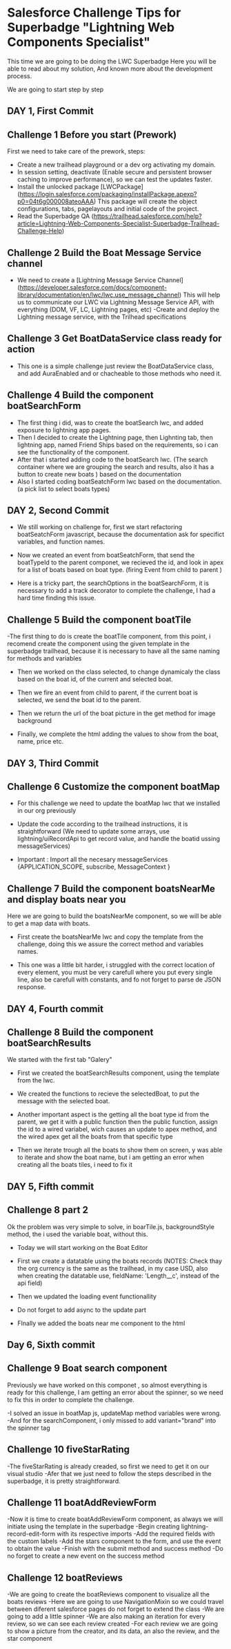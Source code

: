 # Salesforce Challenge Tips for Superbadge "Lightning Web Components Specialist" 

This time we are going to be doing the LWC Superbadge
Here you will be able to read about my solution,
And known more about the development process.

We are going to start step by step


## DAY 1, First Commit
## Challenge 1 Before you start (Prework)

First we need to take care of the prework, steps:
- Create a new trailhead playground or a dev org activating my domain.
- In session setting, deactivate (Enable secure and persistent browser caching to improve performance), so we can test the updates faster.
- Install the unlocked package [LWCPackage] (https://login.salesforce.com/packaging/installPackage.apexp?p0=04t6g000008ateoAAA)
This package will create the object configurations, tabs, pagelayouts and initial code of the project.
- Read the Superbadge QA (https://trailhead.salesforce.com/help?article=Lightning-Web-Components-Specialist-Superbadge-Trailhead-Challenge-Help)


## Challenge 2 Build the Boat Message Service channel

- We need to create a [Lightning Message Service Channel]  (https://developer.salesforce.com/docs/component-library/documentation/en/lwc/lwc.use_message_channel)
This will help us to communicate our LWC via Lightning Message Service API, with everything (DOM, VF, LC, Lightning pages, etc)
-Create and deploy the Lightning message service, with the Trilhead specifications

## Challenge 3 Get BoatDataService class ready for action

- This one is a simple challenge just review the BoatDataService class, and add AuraEnabled and or chacheable to those methods who need it.

## Challenge 4 Build the component boatSearchForm

- The first thing i did, was to create the boatSearch lwc, and added exposure to lightning app pages.
- Then I decided to create the Lightning page, then Lighnting tab, then lightning app, named Friend Ships based on the requirements, so i can see the functionality of the component.
- After that i started adding code to the boatSearch lwc. (The search container where we are grouping the search and results, also it has a button to create new boats ) based on the documentation
- Also I started coding boatSeatchForm lwc based on the documentation. (a pick list to select boats types)

## DAY 2, Second Commit

- We still working on challenge for, first we start refactoring boatSeatchForm javascript, because the documentation ask for specifict variables, and function names.

- Now we created an event from boatSeatchForm, that send the boatTypeId to the parent componet, we recieved the id, and look in apex for a list of boats based on boat type. (firing Event from child to parent )

- Here is a tricky part, the searchOptions in the boatSearchForm, it is necessary to add a track decorator to complete the challenge, I had a hard time finding this issue.

## Challenge 5 Build the component boatTile

-The first thing to do is create the boatTile component, from this point, i recomend create the component using the given template in the superbadge trailhead, because it is necessary to have all the same naming for methods and variables

- Then we worked on the class selected, to change dynamicaly the class based on the boat id, of the current and selected boat.

- Then we fire an event from child to parent, if the current boat is selected, we send the boat id to the parent.

- Then we return the url of the boat picture in the get method for image background

- Finally, we complete the html adding the values to show from the boat, name, price etc.

## DAY 3, Third Commit

## Challenge 6 Customize the component boatMap

- For this challenge we need to update the boatMap lwc that we installed in our org previously

- Update the code according to the trailhead instructions, it is straightforward (We need to update some arrays, use lightning/uiRecordApi to get record value, and handle the boatid ussing messageServices)

- Important : Import all the necesary messageServices {APPLICATION_SCOPE, subscribe, MessageContext } 

## Challenge 7 Build the component boatsNearMe and display boats near you

Here we are going to build the boatsNearMe component, so we will be able to get a map data with boats.

- First create the boatsNearMe lwc and copy the template from the challenge, doing this we assure the correct method and variables names.

- This one was a little bit harder, i struggled with the correct location of every element, you must be very carefull where you put every single line, also be carefull with  constants,  and fo not forget to parse de JSON response.

## DAY 4, Fourth commit

## Challenge 8 Build the component boatSearchResults

We started with the first tab "Galery"

- First we created the boatSearchResults component, using the template from the lwc.

- We created the functions to recieve the selectedBoat, to put the message with the selected boat.

- Another important aspect is the getting all the boat type id from the parent, we get it with a public function
then the public function, assign the id to a wired variabel, wich causes an update to apex method, and  the wired apex get all the boats from that specific type

- Then we iterate trough all the boats to show them on screen, y was able to iterate and show the boat name, but i am getting an error when creating all the boats tiles, i need to fix it

## DAY 5, Fifth commit
## Challenge 8 part 2
 Ok the problem was very simple to solve, in boarTile.js, backgroundStyle method, the i used the variable boat, without this.

 - Today we will start working on the Boat Editor

 - First we create a datatable using the boats records (NOTES: Check thay the org currency is the same as the trailhead, in my case USD, also when creating the datatable use, fieldName: 'Length__c', instead of the api field)

 - Then we updated the loading event functionallity

 - Do not forget to add async to the update part

 - FInally we added the boats near me component to the html

## Day 6, Sixth commit
## Challenge 9 Boat search component

Previously we have worked on this componet , so almost everything is ready for this challenge,
I am getting an error about the spinner, so we need to fix this in order to complete the challenge.

-I solved an issue in boatMap js, updateMap method variables were wrong.
-And for the searchComponent, i only missed to add variant="brand" into the spinner tag

## Challenge 10 fiveStarRating

-The fiveStarRating is already creaded, so first we need to get it on our visual studio
-Afer that we just need to follow the steps described in the superbadge, it is pretty straightforward.

## Challenge 11 boatAddReviewForm

-Now it is time to create boatAddReviewForm component, as always we will initiate using the template in the superbadge
-Begin creating lightning-record-edit-form with its respective imports
-Add the required fields with the custom labels
-Add the stars component to the form, and use the event to obtain the value
-Finish with the submit method and success method
-Do no forget to create a new event on the success method

## Challenge 12 boatReviews

-We are going to create the boatReviews component to visualize all the boats reviews
-Here we are going to use NavigationMixin so we could travel between diferent salesforce pages do not forget to extend the class
-We are going to add a little spinner
-We are also making an iteration for every review, so we can see each review created
-For each review we are going to show a picture from the creator, and its data, an also the review, and the star component


